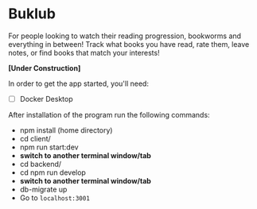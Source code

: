 # Buklub

For people looking to watch their reading progression, bookworms and everything in between! Track what books you have read, rate them, leave notes, or find books that match your interests!

**[Under Construction]**

In order to get the app started, you'll need:

- [ ] Docker Desktop

After installation of the program run the following commands:

- npm install (home directory)
- cd client/
- npm run start:dev
- **switch to another terminal window/tab**
- cd backend/
- cd npm run develop
- **switch to another terminal window/tab**
- db-migrate up
- Go to `localhost:3001`
